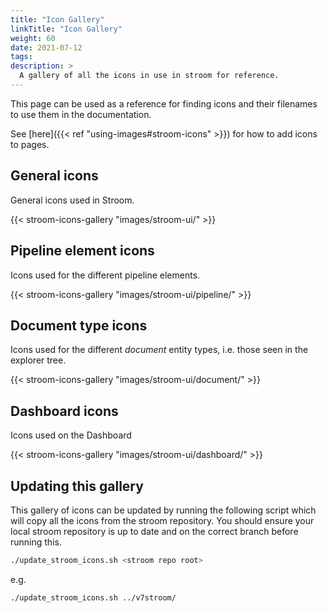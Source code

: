 ```yaml
---
title: "Icon Gallery"
linkTitle: "Icon Gallery"
weight: 60
date: 2021-07-12
tags: 
description: >
  A gallery of all the icons in use in stroom for reference.
---
```


This page can be used as a reference for finding icons and their filenames to use them in the documentation.

See [here]({{< ref "using-images#stroom-icons" >}}) for how to add icons to pages.


## General icons

General icons used in Stroom.

{{< stroom-icons-gallery "images/stroom-ui/" >}}


## Pipeline element icons

Icons used for the different pipeline elements.

{{< stroom-icons-gallery "images/stroom-ui/pipeline/" >}}


## Document type icons

Icons used for the different _document_ entity types, i.e. those seen in the explorer tree.

{{< stroom-icons-gallery "images/stroom-ui/document/" >}}


## Dashboard icons

Icons used on the Dashboard

{{< stroom-icons-gallery "images/stroom-ui/dashboard/" >}}


## Updating this gallery

This gallery of icons can be updated by running the following script which will copy all the icons from the stroom repository.
You should ensure your local stroom repository is up to date and on the correct branch before running this.

```bash
./update_stroom_icons.sh <stroom repo root>
```

e.g. 

```bash
./update_stroom_icons.sh ../v7stroom/
```

